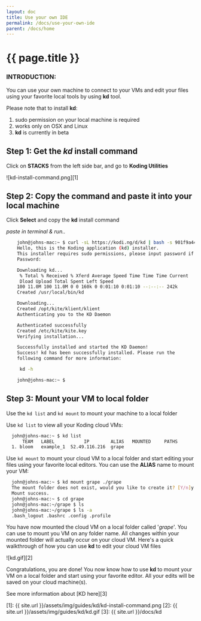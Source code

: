 ```yaml
---
layout: doc
title: Use your own IDE
permalink: /docs/use-your-own-ide
parent: /docs/home
---
```


# {{ page.title }}

### INTRODUCTION:

You can use your own machine to connect to your VMs and edit your files using your favorite local tools by using **kd** tool.

Please note that to install **kd**:

1. sudo permission on your local machine is required
2. works only on OSX and Linux
3. **kd** is currently in beta

## Step 1: Get the _**kd**_ install command

Click on **STACKS** from the left side bar, and go to **Koding Utilities**

![kd-install-command.png][1]

## Step 2: Copy the command and paste it into your local machine

Click **Select** and copy the **kd** install command

_paste in terminal &amp; run.._

```bash
    john@johns-mac:~ $ curl -sL https://kodi.ng/d/kd | bash -s 901f9a44
    Hello, this is the Koding application (kd) installer.
    This installer requires sudo permissions, please input password if prompted...
    Password:

    Downloading kd...
     % Total % Received % Xferd Average Speed Time Time Time Current
     Dload Upload Total Spent Left Speed
    100 11.0M 100 11.0M 0 0 160k 0 0:01:10 0:01:10 --:--:-- 242k
    Created /usr/local/bin/kd

    Downloading...
    Created /opt/kite/klient/klient
    Authenticating you to the KD Daemon

    Authenticated successfully
    Created /etc/kite/kite.key
    Verifying installation...

    Successfully installed and started the KD Daemon!
    Success! kd has been successfully installed. Please run the
    following command for more information:

     kd -h

    john@johns-mac:~ $
```

## Step 3: Mount your VM to local folder

Use the `kd list` and `kd mount` to mount your machine to a local folder

Use `kd list` to view all your Koding cloud VMs:

```bash
  john@johns-mac:~ $ kd list
      TEAM   LABEL           IP        ALIAS   MOUNTED     PATHS
  1. bloom   example_1  52.49.116.216  grape
```

Use `kd mount` to mount your cloud VM to a local folder and start editing your files using your favorite local editors. You can use the **ALIAS** name to mount your VM:

```bash
  john@johns-mac:~ $ kd mount grape ./grape
  The mount folder does not exist, would you like to create it? [Y/n]y
  Mount success.
  john@johns-mac:~ $ cd grape
  john@johns-mac:~/grape $ ls
  john@johns-mac:~/grape $ ls -a
  .bash_logout .bashrc .config .profile
```

You have now mounted the cloud VM on a local folder called '_grape_'. You can use to mount you VM on any folder name. All changes within your mounted folder will actually occur on your cloud VM. Here's a quick walkthrough of how you can use **kd** to edit your cloud VM files

![kd.gif][2]

Congratulations, you are done! You now know how to use **kd** to mount your VM on a local folder and start using your favorite editor. All your edits will be saved on your cloud machine(s).

See more information about [KD here][3]

[1]: {{ site.url }}/assets/img/guides/kd/kd-install-command.png
[2]: {{ site.url }}/assets/img/guides/kd/kd.gif
[3]: {{ site.url }}/docs/kd
